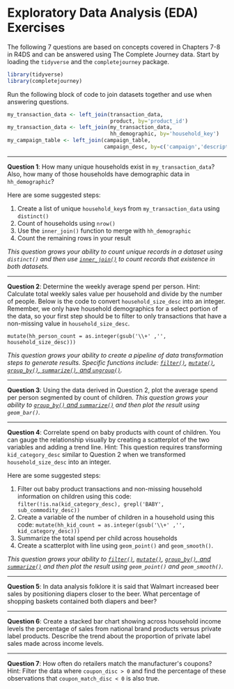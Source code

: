 Exploratory Data Analysis (EDA) Exercises
================

The following 7 questions are based on concepts covered in Chapters 7-8 in R4DS and can be answered using The Complete Journey data. Start by loading the `tidyverse` and the `completejourney` package.

``` r
library(tidyverse)
library(completejourney)
```

Run the following block of code to join datasets together and use when answering questions.

``` r
my_transaction_data <- left_join(transaction_data, 
                                 product, by='product_id')
my_transaction_data <- left_join(my_transaction_data, 
                                 hh_demographic, by='household_key')
my_campaign_table <- left_join(campaign_table,
                               campaign_desc, by=c('campaign','description'))
```

------------------------------------------------------------------------

**Question 1**: How many unique households exist in `my_transaction_data`? Also, how many of those households have demographic data in `hh_demographic`?

Here are some suggested steps:

1.  Create a list of unique `household_key`s from `my_transaction_data` using `distinct()`
2.  Count of households using `nrow()`
3.  Use the `inner_join()` function to merge with `hh_demographic`
4.  Count the remaining rows in your result

*This question grows your ability to count unique records in a dataset using `distinct()` and then use [`inner_join()`](http://r4ds.had.co.nz/relational-data.html#inner-join) to count records that existence in both datasets.*

------------------------------------------------------------------------

**Question 2**: Determine the weekly average spend per person. Hint: Calculate total weekly sales value per household and divide by the number of people. Below is the code to convert `household_size_desc` into an integer. Remember, we only have household demographics for a select portion of the data, so your first step should be to filter to only transactions that have a non-missing value in `household_size_desc`.

`mutate(hh_person_count = as.integer(gsub('\\+' ,'', household_size_desc)))`

*This question grows your ability to create a pipeline of data transformation steps to generate results. Specific functions include: [`filter()`](http://r4ds.had.co.nz/transform.html#filter-rows-with-filter), [`mutate()`](http://r4ds.had.co.nz/transform.html#add-new-variables-with-mutate), [`group_by()`, `summarize()`, and `ungroup()`](http://r4ds.had.co.nz/transform.html#grouped-summaries-with-summarise).*

------------------------------------------------------------------------

**Question 3**: Using the data derived in Question 2, plot the average spend per person segmented by count of children.
*This question grows your ability to [`group_by()` and `summarize()`](http://r4ds.had.co.nz/transform.html#grouped-summaries-with-summarise) and then plot the result using `geom_bar()`.*

------------------------------------------------------------------------

**Question 4**: Correlate spend on baby products with count of children. You can gauge the relationship visually by creating a scatterplot of the two variables and adding a trend line. Hint: This question requires transforming `kid_category_desc` similar to Question 2 when we transformed `household_size_desc` into an integer.

Here are some suggested steps:

1.  Filter out baby product transactions and non-missing household information on children using this code: `filter(!is.na(kid_category_desc), grepl('BABY', sub_commodity_desc))`
2.  Create a variable of the number of children in a household using this code:
    `mutate(hh_kid_count = as.integer(gsub('\\+' ,'', kid_category_desc)))`
3.  Summarize the total spend per child across households
4.  Create a scatterplot with line using `geom_point()` and `geom_smooth()`.

*This question grows your ability to [`filter()`](http://r4ds.had.co.nz/transform.html#filter-rows-with-filter), [`mutate()`](http://r4ds.had.co.nz/transform.html#add-new-variables-with-mutate), [`group_by()`, and `summarize()`](http://r4ds.had.co.nz/transform.html#grouped-summaries-with-summarise) and then plot the result using `geom_point()` and `geom_smooth()`.*

------------------------------------------------------------------------

**Question 5**: In data analysis folklore it is said that Walmart increased beer sales by positioning diapers closer to the beer. What percentage of shopping baskets contained both diapers and beer?

------------------------------------------------------------------------

**Question 6**: Create a stacked bar chart showing across household income levels the percentage of sales from national brand products versus private label products. Describe the trend about the proportion of private label sales made across income levels.

------------------------------------------------------------------------

**Question 7**: How often do retailers match the manufacturer's coupons? Hint: Filter the data where `coupon_disc > 0` and find the percentage of these observations that `coupon_match_disc < 0` is also true.
